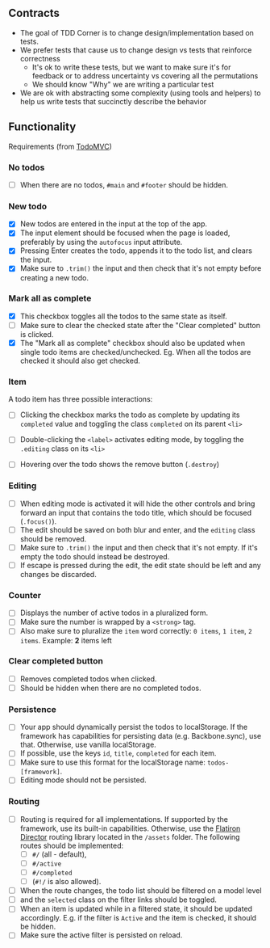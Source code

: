 ## Contracts

- The goal of TDD Corner is to change design/implementation based on tests.
- We prefer tests that cause us to change design vs tests that reinforce correctness
  - It's ok to write these tests, but we want to make sure it's for feedback or to address uncertainty vs covering all the permutations
  - We should know "Why" we are writing a particular test
- We are ok with abstracting some complexity (using tools and helpers) to help us write tests that succinctly describe the behavior

## Functionality

Requirements (from [TodoMVC](https://github.com/tastejs/todomvc/blob/master/app-spec.md#functionality))

### No todos

- [ ] When there are no todos, `#main` and `#footer` should be hidden.

### New todo

- [x] New todos are entered in the input at the top of the app.
- [x] The input element should be focused when the page is loaded, preferably by using the `autofocus` input attribute.
- [x] Pressing Enter creates the todo, appends it to the todo list, and clears the input.
- [x] Make sure to `.trim()` the input and then check that it's not empty before creating a new todo.

### Mark all as complete

- [x] This checkbox toggles all the todos to the same state as itself.
- [ ] Make sure to clear the checked state after the "Clear completed" button is clicked.
- [x] The "Mark all as complete" checkbox should also be updated when single todo items are checked/unchecked. Eg. When all the todos are checked it should also get checked.

### Item

A todo item has three possible interactions:

- [ ] Clicking the checkbox marks the todo as complete by updating its `completed` value and toggling the class `completed` on its parent `<li>`

- [ ] Double-clicking the `<label>` activates editing mode, by toggling the `.editing` class on its `<li>`

- [ ] Hovering over the todo shows the remove button (`.destroy`)

### Editing

- [ ] When editing mode is activated it will hide the other controls and bring forward an input that contains the todo title, which should be focused (`.focus()`).
- [ ] The edit should be saved on both blur and enter, and the `editing` class should be removed.
- [ ] Make sure to `.trim()` the input and then check that it's not empty. If it's empty the todo should instead be destroyed.
- [ ] If escape is pressed during the edit, the edit state should be left and any changes be discarded.

### Counter

- [ ] Displays the number of active todos in a pluralized form.
- [ ] Make sure the number is wrapped by a `<strong>` tag.
- [ ] Also make sure to pluralize the `item` word correctly: `0 items`, `1 item`, `2 items`. Example: **2** items left

### Clear completed button

- [ ] Removes completed todos when clicked.
- [ ] Should be hidden when there are no completed todos.

### Persistence

- [ ] Your app should dynamically persist the todos to localStorage. If the framework has capabilities for persisting data (e.g. Backbone.sync), use that. Otherwise, use vanilla localStorage.
- [ ] If possible, use the keys `id`, `title`, `completed` for each item.
- [ ] Make sure to use this format for the localStorage name: `todos-[framework]`.
- [ ] Editing mode should not be persisted.

### Routing

- [ ] Routing is required for all implementations. If supported by the framework, use its built-in capabilities. Otherwise, use the [Flatiron Director](https://github.com/flatiron/director) routing library located in the `/assets` folder. The following routes should be implemented:
  - [ ] `#/` (all - default),
  - [ ] `#/active`
  - [ ] `#/completed`
  - [ ] (`#!/` is also allowed).
- [ ] When the route changes, the todo list should be filtered on a model level
- [ ] and the `selected` class on the filter links should be toggled.
- [ ] When an item is updated while in a filtered state, it should be updated accordingly. E.g. if the filter is `Active` and the item is checked, it should be hidden.
- [ ] Make sure the active filter is persisted on reload.
